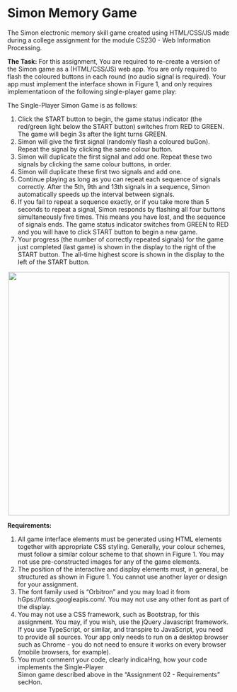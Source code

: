 # Simon Memory Game
The Simon electronic memory skill game created using HTML/CSS/JS made during a college assignment for the module CS230 - Web Information Processing.

**The Task:** For this assignment, You are required	to re-create a version of	the	Simon	game as	a	(HTML/CSS/JS)	web	app. You are only	required to	flash the coloured	buttons	in each	 round (no audio signal is required). Your app must	implement the interface shown in Figure 1, and only requires	implementatioon	of the following single-player game	play:

The	Single-Player	Simon	Game	is	as	follows:	
1. Click the START button to begin, the	game status indicator (the red/green light below the START button) switches from RED to GREEN. The game will begin 3s after the light turns GREEN.
2. Simon	will	give	the	first	signal	(randomly	flash	a	coloured	buGon).	Repeat	the	signal	by	clicking	the	same	colour	button.
3. Simon	will	duplicate	 the	first	 signal	and	add	one.	Repeat	 these	 two	 signals	by	clicking	 the	 same	colour	buttons, in order.
4. Simon	will	duplicate	these	first	two	signals	and	add	one.	
5. Continue playing as long as you can repeat each sequence of signals correctly. After the 5th, 9th and 13th signals in a sequence, Simon automatically speeds up the interval between signals.
6. If	 you	 fail	 to	 repeat	 a	 sequence	 exactly,	 or	 if	 you	 take	more	 than	 5	 seconds	 to	 repeat	 a	 signal,	Simon	responds	by	flashing	all	four	buttons simultaneously five times. This means you have lost, and	the	sequence	of	signals	ends.	The	game	status	indicator	switches	from	GREEN	to	RED	and	you	will	have	to	click	START	button to begin a new game.	
7. Your	progress	(the	number	of	correctly	repeated	signals)	for	the	game	just	completed	(last	game)	is	shown	in	the	display	to	the	right	of	the	START	button. The all-time highest score is shown in the display	to	the	left of the START button.

<p align="center">
  <img width="500" height="550" src="https://user-images.githubusercontent.com/61714473/130364454-ebe92f77-2804-4ced-9140-a23be2855d62.PNG">
</p>

**Requirements:**
1. All	game	interface	elements	must	be	generated	using	HTML	elements	 together	with	appropriate	CSS	styling.	Generally,	your	colour	schemes,	must	follow	a	similar	colour	scheme	to	that	shown	in	Figure	 1.	 You	 may	 not	 use	 pre-constructed	 images	 for	 any	 of	 the	 game	 elements.	
2. The	position	of	 the	interactive	and	display	elements	must,	in	general,	be	structured	as	shown	in	Figure	1.	You	cannot	use	another	layer	or	design	for	your	assignment.	
3. The	 font	 family	 used	 is	 “Orbitron”	 and	 you	may	 load	 it	 from	 hGps://fonts.googleapis.com/.	 You	may	not	use	any	other	font	as	part	of	the	display.	
4. You	may	not	use	a	CSS	 framework,	such	as	Bootstrap,	 for	 this	assignment.	You	may,	if	you	wish,	use	the	jQuery	Javascript	framework.	If	you	use	TypeScript,	or	similar,	and	transpire	to	JavaScript,	you	need	to	provide	all	sources.	Your	app	only	needs	to	run	on	a	desktop	browser	such	as	Chrome	-	you	do	not	need	to	ensure	it	works	on	every	browser	(mobile	browsers,	for	example).	
5. You	 must	 comment	 your	 code,	 clearly	 indicaHng,	 how	 your	 code	 implements	 the	 Single-Player	
Simon	game	described	above	in	the	“Assignment	02	-	Requirements”	secHon.	

